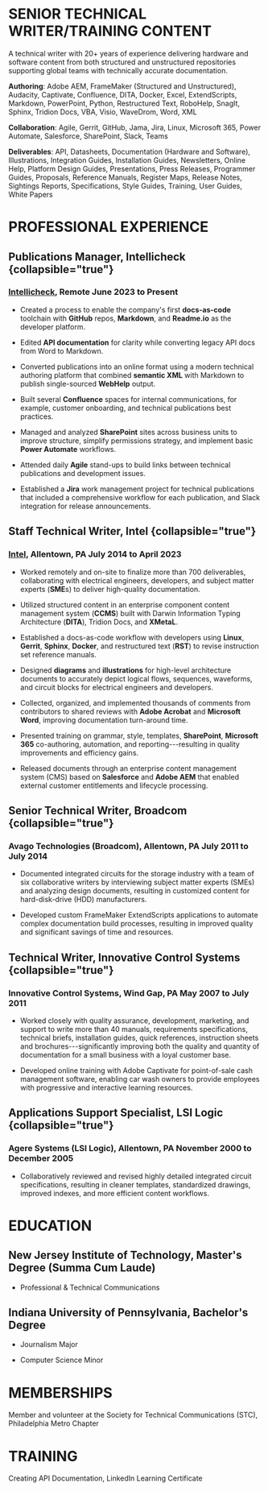 # SENIOR TECHNICAL WRITER/TRAINING CONTENT

A technical writer with 20+ years of experience delivering hardware and
software content from both structured and unstructured repositories
supporting global teams with technically accurate documentation.

**Authoring**: Adobe AEM, FrameMaker (Structured and
Unstructured), Audacity, Captivate, Confluence, DITA, Docker, Excel,
ExtendScripts, Markdown, PowerPoint, Python, Restructured Text,
RoboHelp, SnagIt, Sphinx, Tridion Docs, VBA, Visio, WaveDrom, Word, XML

**Collaboration**: Agile, Gerrit, GitHub, Jama, Jira, Linux, Microsoft
365, Power Automate, Salesforce, SharePoint, Slack, Teams

**Deliverables**: API, Datasheets, Documentation (Hardware and
Software), Illustrations, Integration Guides, Installation Guides,
Newsletters, Online Help, Platform Design Guides, Presentations, Press
Releases, Programmer Guides, Proposals, Reference Manuals, Register
Maps, Release Notes, Sightings Reports, Specifications, Style Guides,
Training, User Guides, White Papers

# PROFESSIONAL EXPERIENCE

## Publications Manager, Intellicheck {collapsible="true"}

### [Intellicheck](https://www.intellicheck.com), Remote June 2023 to Present

-   Created a process to enable the company\'s first **docs-as-code**
    toolchain with **GitHub** repos, **Markdown**, and **Readme.io** as
    the developer platform.

-   Edited **API documentation** for clarity while converting legacy API
    docs from Word to Markdown.

-   Converted publications into an online format using a modern
    technical authoring platform that combined **semantic XML** with
    Markdown to publish single-sourced **WebHelp** output.

-   Built several **Confluence** spaces for internal communications, for
    example, customer onboarding, and technical publications best
    practices.

-   Managed and analyzed **SharePoint** sites across business units to
    improve structure, simplify permissions strategy, and implement
    basic **Power Automate** workflows.

-   Attended daily **Agile** stand-ups to build links between technical
    publications and development issues.

-   Established a **Jira** work management project for technical
    publications that included a comprehensive workflow for each
    publication, and Slack integration for release announcements.

## Staff Technical Writer, Intel {collapsible="true"}

### [Intel](https://www.intel.com), Allentown, PA July 2014 to April 2023

-   Worked remotely and on-site to finalize more than 700 deliverables,
    collaborating with electrical engineers, developers, and subject
    matter experts (**SME**s) to deliver high-quality documentation.

-   Utilized structured content in an enterprise component content
    management system (**CCMS**) built with Darwin Information Typing
    Architecture (**DITA**), Tridion Docs, and **XMetaL**.

-   Established a docs-as-code workflow with developers using **Linux**,
    **Gerrit**, **Sphinx**, **Docker**, and restructured text (**RST**)
    to revise instruction set reference manuals.

-   Designed **diagrams** and **illustrations** for high-level
    architecture documents to accurately depict logical flows,
    sequences, waveforms, and circuit blocks for electrical engineers
    and developers.

-   Collected, organized, and implemented thousands of comments from
    contributors to shared reviews with **Adobe Acrobat** and
    **Microsoft Word**, improving documentation turn-around time.

-   Presented training on grammar, style, templates, **SharePoint**,
    **Microsoft 365** co-authoring, automation, and
    reporting---resulting in quality improvements and efficiency gains.

-   Released documents through an enterprise content management system
    (CMS) based on **Salesforce** and **Adobe AEM** that enabled
    external customer entitlements and lifecycle processing.

## Senior Technical Writer, Broadcom {collapsible="true"}

### Avago Technologies (Broadcom), Allentown, PA July 2011 to July 2014

-   Documented integrated circuits for the storage industry with a team
    of six collaborative writers by interviewing subject matter experts
    (SMEs) and analyzing design documents, resulting in customized
    content for hard-disk-drive (HDD) manufacturers.

-   Developed custom FrameMaker ExtendScripts applications to automate
    complex documentation build processes, resulting in improved quality
    and significant savings of time and resources.

## Technical Writer, Innovative Control Systems {collapsible="true"}

### Innovative Control Systems, Wind Gap, PA May 2007 to July 2011

-   Worked closely with quality assurance, development, marketing, and
    support to write more than 40 manuals, requirements specifications,
    technical briefs, installation guides, quick references, instruction
    sheets and brochures---significantly improving both the quality and
    quantity of documentation for a small business with a loyal customer
    base.

-   Developed online training with Adobe Captivate for point-of-sale
    cash management software, enabling car wash owners to provide
    employees with progressive and interactive learning resources.

## Applications Support Specialist, LSI Logic {collapsible="true"}

### Agere Systems (LSI Logic), Allentown, PA November 2000 to December 2005

-   Collaboratively reviewed and revised highly detailed integrated
    circuit specifications, resulting in cleaner templates, standardized
    drawings, improved indexes, and more efficient content workflows.

# EDUCATION

## New Jersey Institute of Technology, Master's Degree (Summa Cum Laude) 

-   Professional & Technical Communications

## Indiana University of Pennsylvania, Bachelor's Degree 

-   Journalism Major

-   Computer Science Minor

# MEMBERSHIPS

Member and volunteer at the Society for Technical Communications (STC),
Philadelphia Metro Chapter

# TRAINING

Creating API Documentation, LinkedIn Learning Certificate
